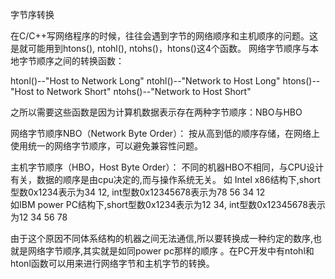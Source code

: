 字节序转换

在C/C++写网络程序的时候，往往会遇到字节的网络顺序和主机顺序的问题。这是就可能用到htons(), ntohl(), ntohs()，htons()这4个函数。
网络字节顺序与本地字节顺序之间的转换函数：
 
htonl()--"Host to Network Long"
ntohl()--"Network to Host Long"
htons()--"Host to Network Short"
ntohs()--"Network to Host Short"
 
之所以需要这些函数是因为计算机数据表示存在两种字节顺序：NBO与HBO
 
网络字节顺序NBO（Network Byte Order）：
按从高到低的顺序存储，在网络上使用统一的网络字节顺序，可以避免兼容性问题。
 
主机字节顺序（HBO，Host Byte Order）：
     不同的机器HBO不相同，与CPU设计有关，数据的顺序是由cpu决定的,而与操作系统无关。 
如 Intel   x86结构下,short型数0x1234表示为34   12, int型数0x12345678表示为78   56   34   12   
如IBM   power PC结构下,short型数0x1234表示为12   34, int型数0x12345678表示为12   34   56   78
 
由于这个原因不同体系结构的机器之间无法通信,所以要转换成一种约定的数序,也就是网络字节顺序,其实就是如同power   pc那样的顺序 。在PC开发中有ntohl和htonl函数可以用来进行网络字节和主机字节的转换。